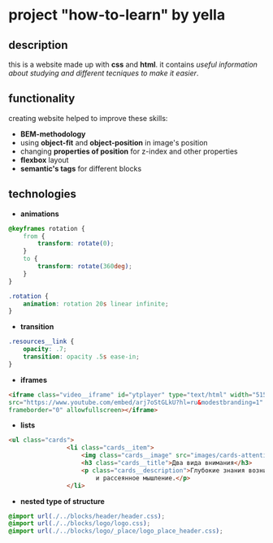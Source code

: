 # project "how-to-learn" by yella
## description
this is a website made up with **css** and **html**. it contains _useful information about studying and different tecniques to make it easier_.
## functionality
creating website helped to improve these skills:
* **BEM-methodology**
* using **object-fit** and **object-position** in image's position
* changing **properties of position** for z-index and other properties
* **flexbox** layout
* **semantic's tags** for different blocks
## technologies
* **animations**
```css
@keyframes rotation {
    from {
        transform: rotate(0);
    }
    to {
        transform: rotate(360deg);
    }
}

.rotation {
    animation: rotation 20s linear infinite;
}
```
* **transition**
```css
.resources__link {
    opacity: .7;
    transition: opacity .5s ease-in;
}
```
* **iframes**
```html
<iframe class="video__iframe" id="ytplayer" type="text/html" width="515" height="316" 
src="https://www.youtube.com/embed/arj7oStGLkU?hl=ru&modestbranding=1"
frameborder="0" allowfullscreen></iframe>
```
* **lists**
```html
<ul class="cards">
                <li class="cards__item">
                    <img class="cards__image" src="images/cards-attention.png" alt="внимание">
                    <h3 class="cards__title">Два вида внимания</h3>
                    <p class="cards__description">Глубокие знания возникают, если чередовать сфокусированное 
                        и рассеянное мышление.</p>
                </li>
```
* **nested type of structure**
```css
@import url(./../blocks/header/header.css);
@import url(./../blocks/logo/logo.css);
@import url(./../blocks/logo/_place/logo_place_header.css);
``` 
